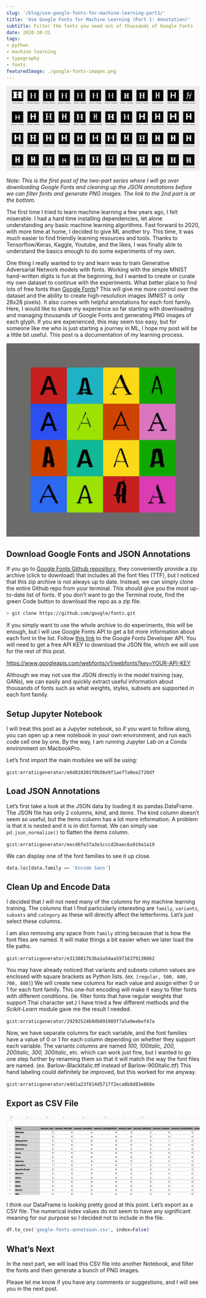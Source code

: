 ```yaml
---
slug: '/blog/use-google-fonts-for-machine-learning-part1/'
title: 'Use Google Fonts for Machine Learning (Part 1: Annotation)'
subtitle: Filter the fonts you need out of thousands of Google Fonts
date: 2020-10-31
tags:
- python
- machine learning
- typography
- fonts
featuredImage: ./google-fonts-images.png
---
```


![Google Fonts images generated from a Python script](./google-fonts-images.png)

*Note: This is the first post of the two-part series where I will go over downloading Google Fonts and cleaning up the JSON annotations before we can filter fonts and generate PNG images. The link to the 2nd part is at the bottom.*

The first time I tried to learn machine learning a few years ago, I felt miserable. I had a hard time installing dependencies, let alone understanding any basic machine learning algorithms. Fast forward to 2020, with more time at home, I decided to give ML another try. This time, it was much easier to find friendly learning resources and tools. Thanks to Tensorflow/Keras, Kaggle, Youtube, and the likes, I was finally able to understand the basics enough to do some experiments of my own.

One thing I really wanted to try and learn was to train Generative Adversarial Network models with fonts. Working with the simple MNIST hand-written digits is fun at the beginning, but I wanted to create or curate my own dataset to continue with the experiments. What better place to find lots of free fonts than [Google Fonts](https://fonts.google.com)? This will give me more control over the dataset and the ability to create high-resolution images (MNIST is only 28x28 pixels). It also comes with helpful annotations for each font family. Here, I would like to share my experience so far starting with downloading and managing thousands of Google Fonts and generating PNG images of each glyph. If you are experienced, this may seem too easy, but for someone like me who is just starting a journey in ML, I hope my post will be a little bit useful. This post is a documentation of my learning process.

![A quick experiment with GAN trained on Google Fonts](./experiment.gif)

## Download Google Fonts and JSON Annotations

If you go to [Google Fonts Github repository](https://github.com/google/fonts), they conveniently provide a zip archive (click to download) that includes all the font files (TTF), but I noticed that this zip archive is not always up to date. Instead, we can simply clone the entire Github repo from your terminal. This should give you the most up-to-date list of fonts. If you don’t want to go the Terminal route, find the green Code button to download the repo as a zip file.

```bash
> git clone https://github.com/google/fonts.git
```

If you simply want to use the whole archive to do experiments, this will be enough, but I will use Google Fonts API to get a bit more information about each font in the list. Follow [this link](https://developers.google.com/fonts/docs/developer_api) to the Google Fonts Developer API. You will need to get a free API KEY to download the JSON file, which we will use for the rest of this post.

https://www.googleapis.com/webfonts/v1/webfonts?key=YOUR-API-KEY

Although we may not use the JSON directly in the model training (say, GANs), we can easily and quickly extract useful information about thousands of fonts such as what weights, styles, subsets are supported in each font family.

## Setup Jupyter Notebook

I will treat this post as a Jupyter notebook, so if you want to follow along, you can open up a new notebook in your own environment, and run each code cell one by one. By the way, I am running Jupyter Lab on a Conda environment on MacbookPro.

Let’s first import the main modules we will be using:

`gist:erraticgenerator/e6d010201f0b56e9f1aef7a0ee2720df`

## Load JSON Annotations

Let’s first take a look at the JSON data by loading it as pandas.DataFrame. The JSON file has only 2 columns, *kind*, and *items*. The kind column doesn’t seem so useful, but the items column has a lot more information. A problem is that it is nested and it is in dict format. We can simply use `pd.json_normalize()` to flatten the items column.

`gist:erraticgenerator/eecd6fe37a3e1cccd2baec6a919a1a19`

We can display one of the font families to see it up close.

```python
data.loc[data.family == 'Encode Sans']
```

## Clean Up and Encode Data

I decided that I will not need many of the columns for my machine learning training. The columns that I find particularly interesting are `family`, `variants`, `subsets` and `category` as these will directly affect the letterforms. Let’s just select these columns.

I am also removing any space from `family` string because that is how the font files are named. It will make things a bit easier when we later load the file paths.

`gist:erraticgenerator/e3138817b36a1a54aa59716379136062`

You may have already noticed that variants and subsets column values are enclosed with square brackets as Python lists. (ex. `[regular, 500, 600, 700, 800]`) We will create new columns for each value and assign either 0 or 1 for each font family. This one-hot encoding will make it easy to filter fonts with different conditions. (ie. filter fonts that have regular weights that support Thai character set.) I have tried a few different methods and the *Scikit-Learn* module gave me the result I needed.

`gist:erraticgenerator/29292524b9db891989f7a5a9eebef47a`

Now, we have separate columns for each variable, and the font families have a value of 0 or 1 for each column depending on whether they support each variable. The variants columns are named *100, 100italic, 200, 200italic, 300, 300italic*, etc. which can work just fine, but I wanted to go one step further by renaming them so that it will match the way the font files are named. (ex. Barlow-BlackItalic.ttf instead of Barlow-900italic.ttf) This hand labeling could definitely be improved, but this worked for me anyway.

`gist:erraticgenerator/edd1a23f814d5717f2eca8b8d83e868e`

## Export as CSV File

![table](./table.png)

I think our DataFrame is looking pretty good at this point. Let’s export as a CSV file. The numerical index values do not seem to have any significant meaning for our purpose so I decided not to include in the file.

```python
df.to_csv('google-fonts-annotaion.csv', index=False)
```

## What‘s Next

In the next part, we will load this CSV file into another Notebook, and filter the fonts and then generate a bunch of PNG images.

Please let me know if you have any comments or suggestions, and I will see you in the next post.
